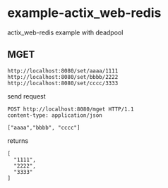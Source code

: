 # example-actix_web-redis

actix_web-redis example with deadpool

## MGET

```
http://localhost:8080/set/aaaa/1111
http://localhost:8080/set/bbbb/2222
http://localhost:8080/set/cccc/3333
```

send request
```
POST http://localhost:8080/mget HTTP/1.1
content-type: application/json

["aaaa","bbbb", "cccc"]
```

returns
```
[
  "1111",
  "2222",
  "3333"
]
```
